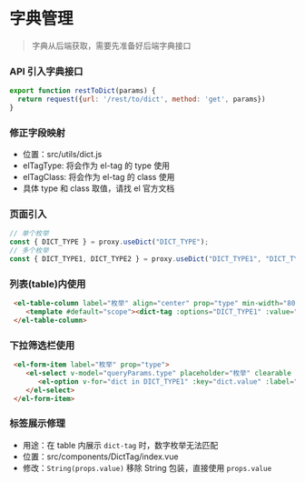 # 字典管理

> 字典从后端获取，需要先准备好后端字典接口

### API 引入字典接口
```javascript
export function restToDict(params) {
  return request({url: '/rest/to/dict', method: 'get', params})
}
```

### 修正字段映射
- 位置：src/utils/dict.js
- elTagType: 将会作为 el-tag 的 type 使用
- elTagClass: 将会作为 el-tag 的 class 使用
- 具体 type 和 class 取值，请找 el 官方文档

### 页面引入
```javascript
// 单个枚举
const { DICT_TYPE } = proxy.useDict("DICT_TYPE");
// 多个枚举
const { DICT_TYPE1, DICT_TYPE2 } = proxy.useDict("DICT_TYPE1", "DICT_TYPE2");
```

### 列表(table)内使用
```html
 <el-table-column label="枚举" align="center" prop="type" min-width="80">
    <template #default="scope"><dict-tag :options="DICT_TYPE1" :value="scope.row.type" /></template>
 </el-table-column>
```

### 下拉筛选栏使用
```html
 <el-form-item label="枚举" prop="type">
    <el-select v-model="queryParams.type" placeholder="枚举" clearable  @keyup.enter="handleQuery">
       <el-option v-for="dict in DICT_TYPE1" :key="dict.value" :label="dict.label" :value="dict.value"/>
    </el-select>
 </el-form-item>
```

### 标签展示修理
- 用途：在 table 内展示 `dict-tag` 时，数字枚举无法匹配
- 位置：src/components/DictTag/index.vue
- 修改：`String(props.value)` 移除 String 包装，直接使用 `props.value`